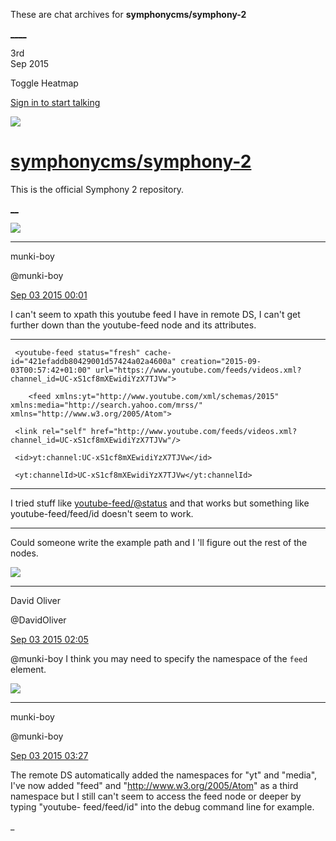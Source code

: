 These are chat archives for **symphonycms/symphony-2**

[__](/symphonycms/symphony-2/archives/2015/09/04)[__](/symphonycms/symphony-2/archives/2015/09/02)

3rd  
Sep 2015

Toggle Heatmap

[Sign in to start talking](/login?action=login&button=archive-login)

![](https://avatars-02.gitter.im/group/iv/3/57542c45c43b8c601977197e?s=48)

#  [symphonycms/symphony-2](/symphonycms/symphony-2)

This is the official Symphony 2 repository.

[ __](/orgs/symphonycms/rooms "More symphonycms rooms")

![](https://avatars1.githubusercontent.com/u/4517581?v=3&s=30)

____

munki-boy

@munki-boy

[Sep 03 2015
00:01](https://gitter.im/symphonycms/symphony-2?at=55e78dd117b2081605a57091)

I can't seem to xpath this youtube feed I have in remote DS, I can't get
further down than the youtube-feed node and its attributes.

____

    
    
     <youtube-feed status="fresh" cache-id="421efaddb80429001d57424a02a4600a" creation="2015-09-03T00:57:42+01:00" url="https://www.youtube.com/feeds/videos.xml?channel_id=UC-xS1cf8mXEwidiYzX7TJVw">
    
        <feed xmlns:yt="http://www.youtube.com/xml/schemas/2015" xmlns:media="http://search.yahoo.com/mrss/" xmlns="http://www.w3.org/2005/Atom">
    
     <link rel="self" href="http://www.youtube.com/feeds/videos.xml?channel_id=UC-xS1cf8mXEwidiYzX7TJVw"/>
    
     <id>yt:channel:UC-xS1cf8mXEwidiYzX7TJVw</id>
    
     <yt:channelId>UC-xS1cf8mXEwidiYzX7TJVw</yt:channelId>

____

I tried stuff like [youtube-feed/@status](mailto:youtube-feed/@status) and
that works but something like youtube-feed/feed/id doesn't seem to work.

____

Could someone write the example path and I 'll figure out the rest of the
nodes.

![](https://avatars1.githubusercontent.com/u/192853?v=3&s=30)

____

David Oliver

@DavidOliver

[Sep 03 2015
02:05](https://gitter.im/symphonycms/symphony-2?at=55e7aacf17b2081605a573cb)

@munki-boy I think you may need to specify the namespace of the `feed`
element.

![](https://avatars1.githubusercontent.com/u/4517581?v=3&s=30)

____

munki-boy

@munki-boy

[Sep 03 2015
03:27](https://gitter.im/symphonycms/symphony-2?at=55e7be2617b2081605a575a4)

The remote DS automatically added the namespaces for "yt" and "media", I've
now added "feed" and "<http://www.w3.org/2005/Atom>" as a third namespace but
I still can't seem to access the feed node or deeper by typing "youtube-
feed/feed/id" into the debug command line for example.

_

